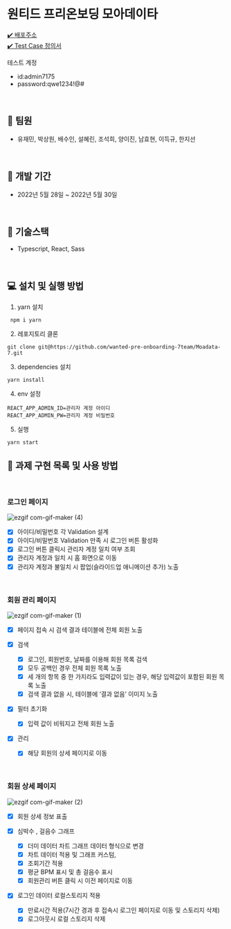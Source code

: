 # 원티드 프리온보딩 모아데이타

[✔️ 배포주소](https://moadata7.netlify.app/)<br />
[✔️ Test Case 정의서](https://docs.google.com/spreadsheets/d/1Klwgqra7tQh98birDtgOmrhbBilt5Tb-14IHEc7Pt7g/edit#gid=0)

 테스트 계정
- id:admin7175
- password:qwe1234!@#
<br />

## 👬 **팀원**

- 유재민, 박상원, 배수인, 설혜린, 조석희, 양이진, 남효현, 이득규, 한지선

<br />

## 📅 **개발 기간**

- 2022년 5월 28일 ~ 2022년 5월 30일

<br />

## 🔧 **기술스택**

- Typescript, React, Sass <br />

<br />

## **💻 설치 및 실행 방법**

1. yarn 설치

```
 npm i yarn
```

2. 레포지토리 클론

```
git clone git@https://github.com/wanted-pre-onboarding-7team/Moadata-7.git
```

3. dependencies 설치

```
yarn install
```

4. env 설정 

```
REACT_APP_ADMIN_ID=관리자 계정 아이디
REACT_APP_ADMIN_PW=관리자 계정 비밀번호
```

5. 실행

```
yarn start
```

## 📖 **과제 구현 목록 및 사용 방법**

<br />

 
### **로그인 페이지**
![ezgif com-gif-maker (4)](https://user-images.githubusercontent.com/90893364/171115080-602ae031-4973-4f88-9de4-0ecd92fc5fb4.gif)


- [x] 아이디/비밀번호 각 Validation 설계
- [x] 아이디/비밀번호 Validation 만족 시 로그인 버튼 활성화
- [x] 로그인 버튼 클릭시 관리자 계정 일치 여부 조회
- [x] 관리자 계정과 일치 시 홈 화면으로 이동
- [x] 관리자 계정과 불일치 시 팝업(슬라이드업 애니메이션 추가) 노출

<br />

### **회원 관리 페이지**
![ezgif com-gif-maker (1)](https://user-images.githubusercontent.com/90893364/171113159-0a490f55-625d-4e94-a00a-d8f5a7a610e7.gif)


- [x] 페이지 접속 시 검색 결과 테이블에 전체 회원 노출

- [x] 검색
  - [x] 로그인, 회원번호, 날짜를 이용해 회원 목록 검색
  - [x] 모두 공백인 경우 전체 회원 목록 노출
  - [x] 세 개의 항목 중 한 가지라도 입력값이 있는 경우, 해당 입력값이 포함된 회원 목록 노출
  - [x] 검색 결과 없을 시, 테이블에 ‘결과 없음’ 이미지 노출

- [x] 필터 초기화
  - [x] 입력 값이 비워지고 전체 회원 노출

- [x] 관리
  - [x] 해당 회원의 상세 페이지로 이동

<br />

### **회원 상세 페이지**
![ezgif com-gif-maker (2)](https://user-images.githubusercontent.com/90893364/171113872-aade606f-d0a7-4336-83d5-a079d69915bc.gif)


- [x] 회원 상세 정보 표출 

- [x] 심박수 , 걸음수 그래프
    - [x] 더미 데이터 차트 그래프 데이터 형식으로 변경
    - [x] 차트 데이터 적용 및 그래프 커스텀, 
    - [x] 조회기간 적용
    - [x] 평균 BPM 표시 및 총 걸음수 표시
    - [x] 회원관리 버튼 클릭 시 이전 페이지로 이동

- [x] 로그인 데이터 로컬스토리지 적용
  - [x] 만료시간 적용(7시간 경과 후 접속시 로그인 페이지로 이동 및 스토리지 삭제)
  - [x] 로그아웃시 로컬 스토리지 삭제
<br />
